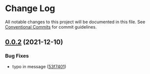 # Change Log

All notable changes to this project will be documented in this file.
See [Conventional Commits](https://conventionalcommits.org) for commit guidelines.

## [0.0.2](https://github.com/your-username/your-repo-name/compare/@your-username/alpha@0.0.1...@your-username/alpha@0.0.2) (2021-12-10)


### Bug Fixes

* typo in message ([53f7401](https://github.com/your-username/your-repo-name/commit/53f7401a8a4f30857dd251d290cefc5aa208708a))
